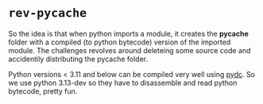 # `rev-pycache`

So the idea is that when python imports a module,
it creates the __pycache__ folder with a compiled
(to python bytecode) version of the imported module.
The challenges revolves around deleteing some source
code and accidentily distributing the pycache folder.

Python versions < 3.11 and below can be compiled very well using [pydc](https://github.com/zrax/pycdc).
So we use python 3.13-dev so they have to disassemble
and read python bytecode, pretty fun.